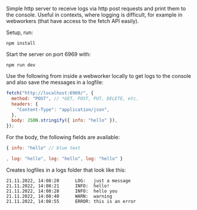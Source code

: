 Simple http server to receive logs via http post requests and print them to the console. Useful in contexts, where logging is difficult, for example in webworkers (that have access to the fetch API easily).

Setup, run:

```
npm install
```

Start the server on port 6969 with:

```
npm run dev
```

Use the following from inside a webworker locally to get logs to the console and also save the messages in a logfile:

```js
fetch("http://localhost:6969/", {
  method: "POST", // *GET, POST, PUT, DELETE, etc.
  headers: {
    "Content-Type": "application/json",
  },
  body: JSON.stringify({ info: "hello" }),
});
```

For the body, the following fields are available:

```js
{ info: "hello" // blue text

, log: "hello", log: "hello", log: "hello" }
```

Creates logfiles in a logs folder that look like this:

```
21.11.2022, 14:08:20      LOG:   just a message
21.11.2022, 14:08:21      INFO:  hello!
21.11.2022, 14:08:28      INFO:  hello you
21.11.2022, 14:08:40      WARN:  warning
21.11.2022, 14:08:55      ERROR: this is an error
```
